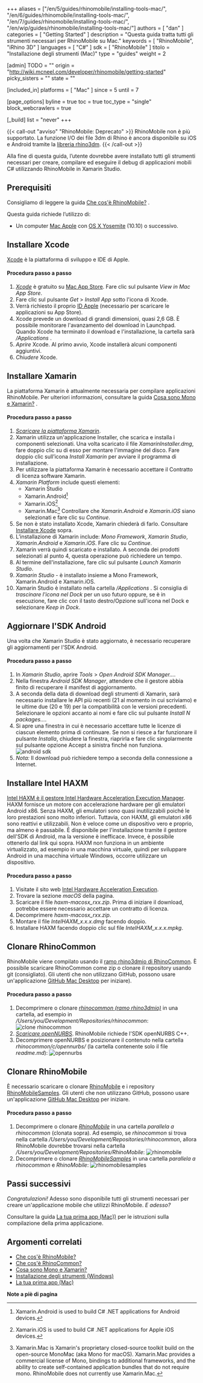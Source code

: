 ﻿+++
aliases = ["/en/5/guides/rhinomobile/installing-tools-mac/", "/en/6/guides/rhinomobile/installing-tools-mac/", "/en/7/guides/rhinomobile/installing-tools-mac/", "/en/wip/guides/rhinomobile/installing-tools-mac/"]
authors = [ "dan" ]
categories = [ "Getting Started" ]
description = "Questa guida tratta tutti gli strumenti necessari per RhinoMobile su Mac."
keywords = [ "RhinoMobile", "iRhino 3D" ]
languages = [ "C#" ]
sdk = [ "RhinoMobile" ]
titolo = "Installazione degli strumenti (Mac)"
type = "guides"
weight = 2

[admin]
TODO = ""
origin = "http://wiki.mcneel.com/developer/rhinomobile/getting-started"
picky_sisters = ""
state = ""

[included_in]
platforms = [ "Mac" ]
since = 5
until = 7

[page_options]
byline = true
toc = true
toc_type = "single"
block_webcrawlers = true

[_build]
list = "never"
+++

{{< call-out "avviso" "RhinoMobile: Deprecato" >}}
RhinoMobile non è più supportato. La funzione I/O dei file 3dm di Rhino è ancora disponibile su iOS e Android tramite la [libreria rhino3dm](https://github.com/mcneel/rhino3dm).
{{< /call-out >}}
 
Alla fine di questa guida, l’utente dovrebbe avere installato tutti gli strumenti necessari per creare, compilare ed eseguire il debug di applicazioni mobili C# utilizzando RhinoMobile in Xamarin Studio.

## Prerequisiti

Consigliamo di leggere la guida [Che cos'è RhinoMobile?](/guides/rhinomobile/what-is-rhinomobile/) .

Questa guida richiede l’utilizzo di:

- Un computer [Mac Apple](http://store.apple.com/) con [OS X Yosemite](https://www.apple.com/osx/) (10.10) o successivo.

## Installare Xcode

[Xcode](https://developer.apple.com/xcode/) è la piattaforma di sviluppo e IDE di Apple.

#### Procedura passo a passo

1. *[Xcode](https://itunes.apple.com/us/app/xcode/id497799835?mt=12)* è gratuito su [Mac App Store](https://itunes.apple.com/us/app/xcode/id497799835?mt=12).  Fare clic sul pulsante *View in Mac App Store*.
1. Fare clic sul pulsante *Get* > *Install App* sotto l'icona di Xcode.
1. Verrà richiesto il proprio [ID Apple](https://appleid.apple.com/) (necessario per scaricare le applicazioni su App Store).
1. Xcode prevede un download di grandi dimensioni, quasi 2,6 GB.  È possibile monitorare l'avanzamento del download in Launchpad.  Quando Xcode ha terminato il download e l'installazione, la cartella sarà */Applications* .
1. *Aprire* Xcode.  Al primo avvio, Xcode installerà alcuni componenti aggiuntivi.
1. *Chiudere* Xcode.

## Installare Xamarin

La piattaforma Xamarin è attualmente necessaria per compilare applicazioni RhinoMobile.  Per ulteriori informazioni, consultare la guida [Cosa sono Mono e Xamarin?](/guides/rhinocommon/what-are-mono-and-xamarin/) .

#### Procedura passo a passo

1. *[Scaricare la piattaforma Xamarin](http://xamarin.com/download)*.
1. Xamarin utilizza un'applicazione Installer, che scarica e installa i componenti selezionati.  Una volta scaricato il file *XamarinInstaller.dmg*, fare doppio clic su di esso per montare l'immagine del disco.  Fare doppio clic sull’icona *Install Xamarin* per avviare il programma di installazione.
1. Per utilizzare la piattaforma Xamarin è necessario accettare il Contratto di licenza software Xamarin.
1. *Xamarin Platform* include questi elementi:
   - Xamarin Studio
   - Xamarin.Android[^1]
   - Xamarin.iOS[^2]
   - Xamarin.Mac[^3]
Controllare che *Xamarin.Android* e *Xamarin.iOS* siano selezionati e fare clic su *Continue*.
1. Se non è stato installato Xcode, Xamarin chiederà di farlo.  Consultare [Installare Xcode](#install-xcode) sopra.
1. L’installazione di Xamarin include: *Mono Framework*, *Xamarin Studio*, *Xamarin.Android* e *Xamarin.iOS*.  Fare clic su *Continue*.
1. Xamarin verrà quindi scaricato e installato.  A seconda dei prodotti selezionati al punto 4, questa operazione può richiedere un tempo.
1. Al termine dell'installazione, fare clic sul pulsante *Launch Xamarin Studio*.
1. *Xamarin Studio* -  è installato insieme a Mono Framework, Xamarin.Android e Xamarin.iOS.
1. Xamarin Studio è installato nella cartella */Applications* . Si consiglia di *trascinare l'icona nel Dock* per un uso futuro oppure, se è in esecuzione, fare clic con il tasto destro/Opzione sull'icona nel Dock e selezionare *Keep in Dock*.

## Aggiornare l'SDK Android

Una volta che Xamarin Studio è stato aggiornato, è necessario recuperare gli aggiornamenti per l'SDK Android.

#### Procedura passo a passo

1. In *Xamarin Studio*, aprire *Tools* > *Open Android SDK Manager...*.
1. Nella finestra *Android SDK Manager*, attendere che il gestore abbia finito di recuperare il manifest di aggiornamento.
1. A seconda della data di download degli strumenti di Xamarin, sarà necessario installare le API più recenti (21 al momento in cui scriviamo) e le ultime due (20 e 19) per la compatibilità con le versioni precedenti. Selezionare le opzioni accanto ai nomi e fare clic sul pulsante *Install N packages...*.
1. Si apre una finestra in cui è necessario accettare tutte le licenze di ciascun elemento prima di continuare. Se non si riesce a far funzionare il pulsante *Installa*, chiudere la finestra, riaprirla e fare clic singolarmente sul pulsante opzione Accept a sinistra finché non funziona.
![android sdk](/images/rhinomobile-installing-tools-mac-01.png)
1. *Nota:* Il download può richiedere tempo a seconda della connessione a Internet.

## Installare Intel HAXM

[Intel HAXM è il gestore Intel Hardware Acceleration Execution Manager](http://software.intel.com/en-us/articles/intel-hardware-accelerated-execution-manager/).  HAXM fornisce un motore con accelerazione hardware per gli emulatori Android x86. Senza HAXM, gli emulatori sono quasi inutilizzabili poiché le loro prestazioni sono molto inferiori. Tuttavia, con HAXM, gli emulatori x86 sono reattivi e utilizzabili. Non è veloce come un dispositivo vero e proprio, ma almeno è passabile. È disponibile per l'installazione tramite il gestore dell'SDK di Android, ma la versione è inefficace. Invece, è possibile ottenerlo dal link qui sopra.  HAXM non funziona in un ambiente virtualizzato, ad esempio in una macchina virtuale, quindi per sviluppare Android in una macchina virtuale Windows, occorre utilizzare un dispositivo.

#### Procedura passo a passo

1. Visitate il sito web [Intel Hardware Acceleration Execution](http://software.intel.com/en-us/articles/intel-hardware-accelerated-execution-manager/).
1. Trovare la sezione *macOS* della pagina.
1. Scaricare il file *haxm-macosx_rxx.zip*.  Prima di iniziare il download, potrebbe essere necessario accettare un contratto di licenza.
1. Decomprimere *haxm-macosx_rxx.zip*.
1. Montare il file *IntelHAXM_x.x.x.dmg* facendo doppio.
1. Installare HAXM facendo doppio clic sul file *IntelHAXM_x.x.x.mpkg*.

## Clonare RhinoCommon

RhinoMobile viene compilato usando il [ramo rhino3dmio di RhinoCommon](https://github.com/mcneel/rhinocommon/tree/rhino3dmio). È possibile scaricare RhinoCommon come zip o clonare il repository usando git (consigliato). Gli utenti che non utilizzano GitHub, possono usare un'applicazione [GitHub Mac Desktop](https://desktop.github.com/) per iniziare).

#### Procedura passo a passo

1. Decomprimere o clonare *[rhinocommon (ramo rhino3dmio)](https://github.com/mcneel/rhinocommon/tree/rhino3dmio)* in una cartella, ad esempio in */Users/you/Development/Repositories/rhinocommon*:
![clone rhinocommon](/images/rhinomobile-installing-tools-mac-02.png)
1. *[Scaricare openNURBS](http://www.rhino3d.com/download/opennurbs/5.0/commercial)*. RhinoMobile richiede l'SDK openNURBS C++.
1. Decomprimere openNURBS e posizionare il contenuto nella cartella *rhinocommon/c/opennurbs/* (la cartella contenente solo il file *readme.md*):
![opennurbs](/images/rhinomobile-installing-tools-mac-03.png)

## Clonare RhinoMobile

È necessario scaricare o clonare [RhinoMobile](http://github.com/mcneel/RhinoMobile) e i repository [RhinoMobileSamples](http://github.com/mcneel/RhinoMobileSamples). Gli utenti che non utilizzano GitHub, possono usare un'applicazione [GitHub Mac Desktop](https://desktop.github.com/) per iniziare.

#### Procedura passo a passo

1. Decomprimere o clonare *[RhinoMobile](http://github.com/mcneel/RhinoMobile)* in una cartella *parallela a rhinocommon* (clonata sopra). Ad esempio, se *rhinocommon* si trova nella cartella     */Users/you/Development/Repositories/rhinocommon*, allora RhinoMobile dovrebbe trovarsi nella cartella */Users/you/Development/Repositories/RhinoMobile*:
![rhinomobile](/images/rhinomobile-installing-tools-mac-04.png)
1. Decomprimere o clonare *[RhinoMobileSamples](http://github.com/mcneel/RhinoMobileSamples)* in una cartella *parallela a rhinocommon* e *RhinoMobile*:
![rhinomobilesamples](/images/rhinomobile-installing-tools-mac-05.png)

## Passi successivi

*Congratulazioni!*  Adesso sono disponibile tutti gli strumenti necessari per creare un'applicazione mobile che utilizzi RhinoMobile.  *E adesso?*

Consultare la guida [La tua prima app (Mac))](/guides/rhinomobile/your-first-app-mac) per le istruzioni sulla compilazione della prima applicazione.

## Argomenti correlati

- [Che cos'è RhinoMobile?](/guides/rhinomobile/what-is-rhinomobile/)
- [Che cos'è RhinoCommon?](/guides/rhinocommon/what-is-rhinocommon/)
- [Cosa sono Mono e Xamarin?](/guides/rhinocommon/what-are-mono-and-xamarin/)
- [Installazione degli strumenti (Windows)](/guides/rhinomobile/installing-tools-windows/)
- [La tua prima app (Mac)](/guides/rhinomobile/your-first-app-mac)

**Note a piè di pagina**

[^1]: Xamarin.Android is used to build C# .NET applications for Android devices.

[^2]: Xamarin.iOS is used to build C# .NET applications for Apple iOS devices.

[^3]: Xamarin.Mac is Xamarin's proprietary closed-source toolkit build on the open-source MonoMac (aka Mono for macOS).  Xamarin.Mac provides a commercial license of Mono, bindings to additional frameworks, and the ability to create self-contained application bundles that do not require mono.  RhinoMobile does not currently use Xamarin.Mac.
